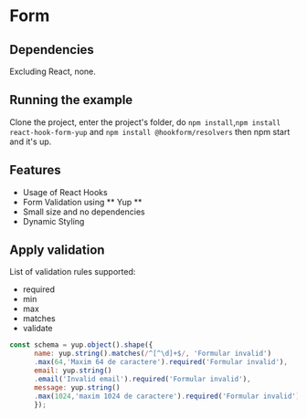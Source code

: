 # Form
## 


## Dependencies
Excluding React, none.

## Running the example
Clone the project, enter the project's folder, do ```npm install```,```npm install react-hook-form-yup``` and ```npm install @hookform/resolvers``` then npm start and it's up.

## Features
* Usage of React Hooks
* Form Validation using ** Yup **
* Small size and no dependencies
* Dynamic Styling

## Apply validation
List of validation rules supported:
* required
* min
* max
* matches
* validate

```javascript
const schema = yup.object().shape({
      name: yup.string().matches(/^[^\d]+$/, 'Formular invalid')
      .max(64,'Maxim 64 de caractere').required('Formular invalid'),
      email: yup.string()
      .email('Invalid email').required('Formular invalid'),
      message: yup.string()
      .max(1024,'maxim 1024 de caractere').required('Formular invalid')  
      });
```
